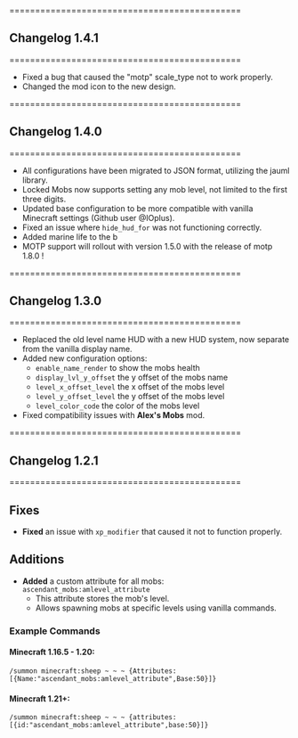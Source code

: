 =============================================
## Changelog 1.4.1
=============================================

- Fixed a bug that caused the "motp" scale_type not to work properly.
- Changed the mod icon to the new design.

=============================================
## Changelog 1.4.0
=============================================

- All configurations have been migrated to JSON format, utilizing the jauml library.
- Locked Mobs now supports setting any mob level, not limited to the first three digits.
- Updated base configuration to be more compatible with vanilla Minecraft settings (Github user @IOplus).
- Fixed an issue where `hide_hud_for` was not functioning correctly.
- Added marine life to the b
- MOTP support will rollout with version 1.5.0 with the release of motp 1.8.0 !

=============================================
## Changelog 1.3.0
=============================================

* Replaced the old level name HUD with a new HUD system, now separate from the vanilla display name.
* Added new configuration options:
    * `enable_name_render` to show the mobs health
    * `display_lvl_y_offset` the y offset of the mobs name
    * `level_x_offset_level` the x offset of the mobs level
    * `level_y_offset_level` the y offset of the mobs level
    * `level_color_code` the color of the mobs level
* Fixed compatibility issues with **Alex's Mobs** mod.

=============================================
## Changelog 1.2.1
=============================================

## Fixes
- **Fixed** an issue with `xp_modifier` that caused it not to function properly.

## Additions
- **Added** a custom attribute for all mobs: `ascendant_mobs:amlevel_attribute`
  - This attribute stores the mob's level.
  - Allows spawning mobs at specific levels using vanilla commands.

### Example Commands
#### Minecraft 1.16.5 - 1.20:
```mcfunction
/summon minecraft:sheep ~ ~ ~ {Attributes:[{Name:"ascendant_mobs:amlevel_attribute",Base:50}]}
```
#### Minecraft 1.21+:

```mcfunction
/summon minecraft:sheep ~ ~ ~ {attributes:[{id:"ascendant_mobs:amlevel_attribute",base:50}]}
```
